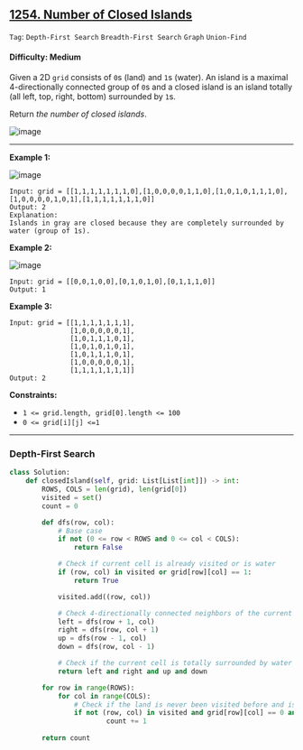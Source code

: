 ## [1254. Number of Closed Islands](https://leetcode.com/problems/number-of-closed-islands)

```Tag```: ```Depth-First Search``` ```Breadth-First Search``` ```Graph``` ```Union-Find```

#### Difficulty: Medium

Given a 2D ```grid``` consists of ```0```s (land) and ```1```s (water).  An island is a maximal 4-directionally connected group of ```0```s and a closed island is an island totally (all left, top, right, bottom) surrounded by ```1```s.

Return _the number of closed islands_.

![image](https://user-images.githubusercontent.com/35042430/230480118-7b905f6f-9b15-45b7-9758-6d31a0718c29.png)

---

__Example 1:__

![image](https://assets.leetcode.com/uploads/2019/10/31/sample_3_1610.png)
```
Input: grid = [[1,1,1,1,1,1,1,0],[1,0,0,0,0,1,1,0],[1,0,1,0,1,1,1,0],[1,0,0,0,0,1,0,1],[1,1,1,1,1,1,1,0]]
Output: 2
Explanation: 
Islands in gray are closed because they are completely surrounded by water (group of 1s).
```

__Example 2:__

![image](https://assets.leetcode.com/uploads/2019/10/31/sample_4_1610.png)
```
Input: grid = [[0,0,1,0,0],[0,1,0,1,0],[0,1,1,1,0]]
Output: 1
```

__Example 3:__
```
Input: grid = [[1,1,1,1,1,1,1],
               [1,0,0,0,0,0,1],
               [1,0,1,1,1,0,1],
               [1,0,1,0,1,0,1],
               [1,0,1,1,1,0,1],
               [1,0,0,0,0,0,1],
               [1,1,1,1,1,1,1]]
Output: 2
```

__Constraints:__

- ```1 <= grid.length, grid[0].length <= 100```
- ```0 <= grid[i][j] <=1```
 
 ---

### Depth-First Search

```Python
class Solution:
    def closedIsland(self, grid: List[List[int]]) -> int:
        ROWS, COLS = len(grid), len(grid[0])
        visited = set()
        count = 0

        def dfs(row, col):
            # Base case
            if not (0 <= row < ROWS and 0 <= col < COLS):
                return False

            # Check if current cell is already visited or is water
            if (row, col) in visited or grid[row][col] == 1:
                return True

            visited.add((row, col))

            # Check 4-directionally connected neighbors of the current cell
            left = dfs(row + 1, col)
            right = dfs(row, col + 1)
            up = dfs(row - 1, col)
            down = dfs(row, col - 1)

            # Check if the current cell is totally surrounded by water
            return left and right and up and down

        for row in range(ROWS):
            for col in range(COLS):
                # Check if the land is never been visited before and is surrounded by water 4-directionally
                if not (row, col) in visited and grid[row][col] == 0 and dfs(row, col):
                        count += 1
    
        return count
```
